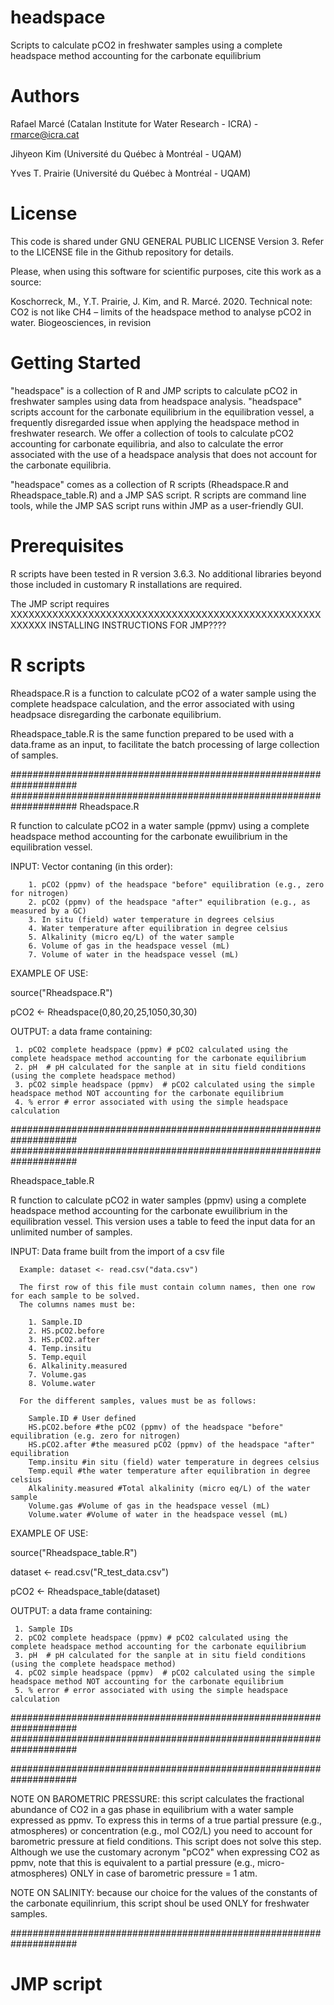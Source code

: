 # headspace
Scripts to calculate pCO2 in freshwater samples using a complete headspace method accounting for the carbonate equilibrium

# Authors
Rafael Marcé (Catalan Institute for Water Research - ICRA) - rmarce@icra.cat

Jihyeon Kim (Université du Québec à Montréal - UQAM) 

Yves T. Prairie (Université du Québec à Montréal - UQAM)

# License
This code is shared under GNU GENERAL PUBLIC LICENSE Version 3. 
Refer to the LICENSE file in the Github repository for details.

Please, when using this software for scientific purposes, cite this work as a source:

Koschorreck, M., Y.T. Prairie, J. Kim, and R. Marcé. 2020. Technical note: CO2 is not like CH4 – limits of the headspace method to analyse pCO2 in water. Biogeosciences, in revision

# Getting Started

"headspace" is a collection of R and JMP scripts to calculate pCO2 in freshwater samples using data from headspace analysis. "headspace" scripts account for the carbonate equilibrium in the equilibration vessel, a frequently disregarded issue when applying the headspace method in freshwater research. We offer a collection of tools to calculate pCO2 accounting for carbonate equilibria, and also to calculate the error associated with the use of a headspace analysis that does not account for the carbonate equilibria.

"headspace" comes as a collection of R scripts (Rheadspace.R and Rheadspace_table.R) and a JMP SAS script. R scripts are command line tools, while the JMP SAS script runs within JMP as a user-friendly GUI. 

# Prerequisites

R scripts have been tested in R version 3.6.3. No additional libraries beyond those included in customary R installations are required.

The JMP script requires XXXXXXXXXXXXXXXXXXXXXXXXXXXXXXXXXXXXXXXXXXXXXXXXXXXXXXXXXX
INSTALLING INSTRUCTIONS FOR JMP????

# R scripts

Rheadspace.R is a function to calculate pCO2 of a water sample using the complete headspace calculation, and the error associated with using headpsace disregarding the carbonate equilibrium.

Rheadspace_table.R is the same function prepared to be used with a data.frame as an input, to facilitate the batch processing of large collection of samples.


####################################################################
####################################################################
Rheadspace.R

R function to calculate pCO2 in a water sample (ppmv) using a complete headspace method accounting for the
carbonate ewuilibrium in the equilibration vessel.

INPUT:
      Vector contaning (in this order):

        1. pCO2 (ppmv) of the headspace "before" equilibration (e.g., zero for nitrogen)
        2. pCO2 (ppmv) of the headspace "after" equilibration (e.g., as measured by a GC)
        3. In situ (field) water temperature in degrees celsius
        4. Water temperature after equilibration in degree celsius
        5. Alkalinity (micro eq/L) of the water sample
        6. Volume of gas in the headspace vessel (mL)
        7. Volume of water in the headspace vessel (mL)

EXAMPLE OF USE:

source("Rheadspace.R")

pCO2 <- Rheadspace(0,80,20,25,1050,30,30)

OUTPUT: a data frame containing:

     1. pCO2 complete headspace (ppmv) # pCO2 calculated using the complete headspace method accounting for the carbonate equilibrium
     2. pH  # pH calculated for the sanple at in situ field conditions (using the complete headspace method)
     3. pCO2 simple headspace (ppmv)  # pCO2 calculated using the simple headspace method NOT accounting for the carbonate equilibrium
     4. % error # error associated with using the simple headspace calculation



####################################################################
####################################################################

Rheadspace_table.R

R function to calculate pCO2 in water samples (ppmv) using a complete headspace method accounting for the
carbonate ewuilibrium in the equilibration vessel. This version uses a table to feed the input data for
an unlimited number of samples.

INPUT:
      Data frame built from the import of a csv file
      
      Example: dataset <- read.csv("data.csv")
      
      The first row of this file must contain column names, then one row for each sample to be solved.
      The columns names must be:

        1. Sample.ID
        2. HS.pCO2.before
        3. HS.pCO2.after
        4. Temp.insitu
        5. Temp.equil
        6. Alkalinity.measured
        7. Volume.gas
        8. Volume.water

      For the different samples, values must be as follows:

        Sample.ID # User defined
        HS.pCO2.before #the pCO2 (ppmv) of the headspace "before" equilibration (e.g. zero for nitrogen)
        HS.pCO2.after #the measured pCO2 (ppmv) of the headspace "after" equilibration
        Temp.insitu #in situ (field) water temperature in degrees celsius
        Temp.equil #the water temperature after equilibration in degree celsius
        Alkalinity.measured #Total alkalinity (micro eq/L) of the water sample
        Volume.gas #Volume of gas in the headspace vessel (mL)
        Volume.water #Volume of water in the headspace vessel (mL)

EXAMPLE OF USE:

source("Rheadspace_table.R")

dataset <- read.csv("R_test_data.csv")

pCO2 <- Rheadspace_table(dataset)

OUTPUT: a data frame containing:

     1. Sample IDs
     2. pCO2 complete headspace (ppmv) # pCO2 calculated using the complete headspace method accounting for the carbonate equilibrium
     3. pH  # pH calculated for the sanple at in situ field conditions (using the complete headspace method)
     4. pCO2 simple headspace (ppmv)  # pCO2 calculated using the simple headspace method NOT accounting for the carbonate equilibrium
     5. % error # error associated with using the simple headspace calculation

####################################################################
####################################################################


####################################################################

 NOTE ON BAROMETRIC PRESSURE: this script calculates the fractional abundance of CO2 in a gas phase in
                              equilibrium with a water sample expressed as ppmv. To express this in terms
                              of a true partial pressure (e.g., atmospheres) or concentration (e.g., mol CO2/L)
                              you need to account for barometric pressure at field conditions. This script does
                              not solve this step. Although we use the customary acronym "pCO2" when expressing
                              CO2 as ppmv, note that this is equivalent to a partial pressure (e.g., micro-atmospheres)
                              ONLY in case of barometric pressure = 1 atm.

 NOTE ON SALINITY: because our choice for the values of the constants of the carbonate equilinrium,
                   this script shoul be used ONLY for freshwater samples.
                   
####################################################################


# JMP script

